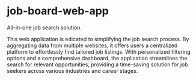 # job-board-web-app
All-in-one job search solution. 

This web application is edicated to simplifying the job search process. By aggregating data from multiple websites, it offers users a centralized platform to effortlessly find tailored job listings. With personalized filtering options and a comprehensive dashboard, the application streamlines the search for relevant opportunities, providing a time-saving solution for job seekers across various industries and career stages.
